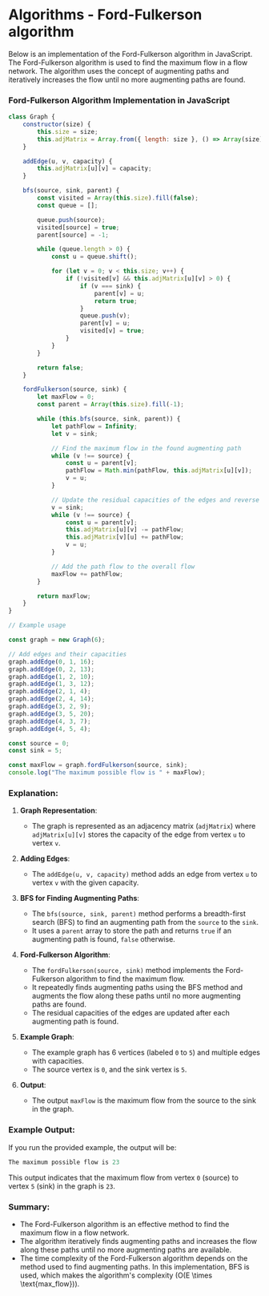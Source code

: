 # Algorithms - Ford-Fulkerson algorithm


Below is an implementation of the Ford-Fulkerson algorithm in JavaScript. The Ford-Fulkerson algorithm is used to find the maximum flow in a flow network. The algorithm uses the concept of augmenting paths and iteratively increases the flow until no more augmenting paths are found.

### Ford-Fulkerson Algorithm Implementation in JavaScript

```javascript
class Graph {
    constructor(size) {
        this.size = size;
        this.adjMatrix = Array.from({ length: size }, () => Array(size).fill(0));
    }

    addEdge(u, v, capacity) {
        this.adjMatrix[u][v] = capacity;
    }

    bfs(source, sink, parent) {
        const visited = Array(this.size).fill(false);
        const queue = [];

        queue.push(source);
        visited[source] = true;
        parent[source] = -1;

        while (queue.length > 0) {
            const u = queue.shift();

            for (let v = 0; v < this.size; v++) {
                if (!visited[v] && this.adjMatrix[u][v] > 0) {
                    if (v === sink) {
                        parent[v] = u;
                        return true;
                    }
                    queue.push(v);
                    parent[v] = u;
                    visited[v] = true;
                }
            }
        }

        return false;
    }

    fordFulkerson(source, sink) {
        let maxFlow = 0;
        const parent = Array(this.size).fill(-1);

        while (this.bfs(source, sink, parent)) {
            let pathFlow = Infinity;
            let v = sink;

            // Find the maximum flow in the found augmenting path
            while (v !== source) {
                const u = parent[v];
                pathFlow = Math.min(pathFlow, this.adjMatrix[u][v]);
                v = u;
            }

            // Update the residual capacities of the edges and reverse edges along the path
            v = sink;
            while (v !== source) {
                const u = parent[v];
                this.adjMatrix[u][v] -= pathFlow;
                this.adjMatrix[v][u] += pathFlow;
                v = u;
            }

            // Add the path flow to the overall flow
            maxFlow += pathFlow;
        }

        return maxFlow;
    }
}

// Example usage

const graph = new Graph(6);

// Add edges and their capacities
graph.addEdge(0, 1, 16);
graph.addEdge(0, 2, 13);
graph.addEdge(1, 2, 10);
graph.addEdge(1, 3, 12);
graph.addEdge(2, 1, 4);
graph.addEdge(2, 4, 14);
graph.addEdge(3, 2, 9);
graph.addEdge(3, 5, 20);
graph.addEdge(4, 3, 7);
graph.addEdge(4, 5, 4);

const source = 0;
const sink = 5;

const maxFlow = graph.fordFulkerson(source, sink);
console.log("The maximum possible flow is " + maxFlow);
```

### Explanation:

1. **Graph Representation**:

   - The graph is represented as an adjacency matrix (`adjMatrix`) where `adjMatrix[u][v]` stores the capacity of the edge from vertex `u` to vertex `v`.
2. **Adding Edges**:

   - The `addEdge(u, v, capacity)` method adds an edge from vertex `u` to vertex `v` with the given capacity.
3. **BFS for Finding Augmenting Paths**:

   - The `bfs(source, sink, parent)` method performs a breadth-first search (BFS) to find an augmenting path from the `source` to the `sink`.
   - It uses a `parent` array to store the path and returns `true` if an augmenting path is found, `false` otherwise.
4. **Ford-Fulkerson Algorithm**:

   - The `fordFulkerson(source, sink)` method implements the Ford-Fulkerson algorithm to find the maximum flow.
   - It repeatedly finds augmenting paths using the BFS method and augments the flow along these paths until no more augmenting paths are found.
   - The residual capacities of the edges are updated after each augmenting path is found.
5. **Example Graph**:

   - The example graph has 6 vertices (labeled `0` to `5`) and multiple edges with capacities.
   - The source vertex is `0`, and the sink vertex is `5`.
6. **Output**:

   - The output `maxFlow` is the maximum flow from the source to the sink in the graph.

### Example Output:

If you run the provided example, the output will be:

```javascript
The maximum possible flow is 23
```

This output indicates that the maximum flow from vertex `0` (source) to vertex `5` (sink) in the graph is `23`.

### Summary:

- The Ford-Fulkerson algorithm is an effective method to find the maximum flow in a flow network.
- The algorithm iteratively finds augmenting paths and increases the flow along these paths until no more augmenting paths are available.
- The time complexity of the Ford-Fulkerson algorithm depends on the method used to find augmenting paths. In this implementation, BFS is used, which makes the algorithm's complexity \(O(E \times \text{max\_flow})\).
